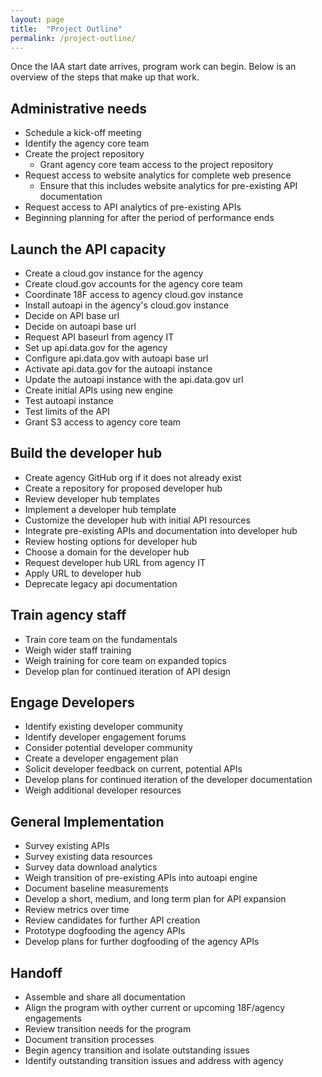 ```yaml
---
layout: page
title:  "Project Outline"
permalink: /project-outline/
---
```


Once the IAA start date arrives, program work can begin.  Below is an overview of the steps that make up that work.  

## Administrative needs 
* Schedule a kick-off meeting
* Identify the agency core team 
* Create the project repository 
  * Grant agency core team access to the project repository
* Request access to website analytics for complete web presence
  * Ensure that this includes website analytics for pre-existing API documentation
* Request access to API analytics of pre-existing APIs
* Beginning planning for after the period of performance ends


## Launch the API capacity 
* Create a cloud.gov instance for the agency
* Create cloud.gov accounts for the agency core team
* Coordinate 18F access to agency cloud.gov instance
* Install autoapi in the agency's cloud.gov instance
* Decide on API base url
* Decide on autoapi base url
* Request API baseurl from agency IT
* Set up api.data.gov for the agency
* Configure api.data.gov with autoapi base url 
* Activate api.data.gov for the autoapi instance
* Update the autoapi instance with the api.data.gov url 
* Create initial APIs using new engine
* Test autoapi instance
* Test limits of the API
* Grant S3 access to agency core team 

## Build the developer hub
* Create agency GitHub org if it does not already exist
* Create a repository for proposed developer hub
* Review developer hub templates
* Implement a developer hub template
* Customize the developer hub with initial API resources 
* Integrate pre-existing APIs and documentation into developer hub
* Review hosting options for developer hub
* Choose a domain for the developer hub
* Request developer hub URL from agency IT
* Apply URL to developer hub
* Deprecate legacy api documentation

## Train agency staff
* Train core team on the fundamentals
* Weigh wider staff training
* Weigh training for core team on expanded topics
* Develop plan for continued iteration of API design

## Engage Developers 
* Identify existing developer community
* Identify developer engagement forums
* Consider potential developer community
* Create a developer engagement plan
* Solicit developer feedback on current, potential APIs
* Develop plans for continued iteration of the developer documentation
* Weigh additional developer resources

## General Implementation
* Survey existing APIs
* Survey existing data resources 
* Survey data download analytics
* Weigh transition of pre-existing APIs into autoapi engine 
* Document baseline measurements
* Develop a short, medium, and long term plan for API expansion
* Review metrics over time
* Review candidates for further API creation
* Prototype dogfooding the agency APIs 
* Develop plans for further dogfooding of the agency APIs

## Handoff
* Assemble and share all documentation 
* Align the program with oyther current or upcoming 18F/agency engagements 
* Review transition needs for the program
* Document transition processes
* Begin agency transition and isolate outstanding issues
* Identify outstanding transition issues and address with agency
